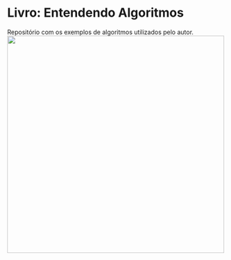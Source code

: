 # Livro: Entendendo Algoritmos
Repositório com os exemplos de algoritmos utilizados pelo autor.
<img src="https://github.com/user-attachments/assets/0d33f778-77dd-4c1c-8b5f-7b09a74a9f01" width="500">
